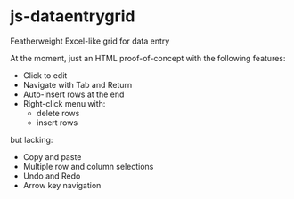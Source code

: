 # js-dataentrygrid
Featherweight Excel-like grid for data entry

At the moment, just an HTML proof-of-concept with the following features:

* Click to edit
* Navigate with Tab and Return
* Auto-insert rows at the end
* Right-click menu with:
  * delete rows
  * insert rows

but lacking:

* Copy and paste
* Multiple row and column selections
* Undo and Redo
* Arrow key navigation
